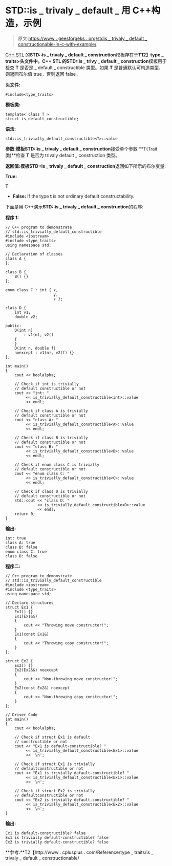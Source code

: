 # STD::is _ trivaly _ default _ 用 C++构造，示例

> 原文:[https://www . geesforgeks . org/stdis _ trivaly _ default _ constructionable-in-c-with-example/](https://www.geeksforgeeks.org/stdis_trivially_default_constructible-in-c-with-example/)

[C++ STL](https://www.geeksforgeeks.org/the-c-standard-template-library-stl/) 的**STD::is _ trivaly _ default _ construction**模板存在于**T12】type _ traits>**头文件中。C++ STL 的**STD::is _ trivy _ default _ construction**模板用于检查 **T** 是否是 _ default _ constructible 类型。如果 **T** 是普通默认可构造类型，则返回布尔值 true，否则返回 false。

**头文件:**

```
#include<type_traits>

```

**模板类:**

```
template< class T >
struct is_default_constructible;

```

**语法:**

```
std::is_trivially_default_constructible<T>::value

```

**参数:**模板**STD::is _ trivaly _ default _ construction**接受单个参数 **T(Trait 类)**检查 **T** 是否为 trivaly default _ construction 类型。

**返回值:**模板**STD::is _ trivaly _ default _ construction**返回如下所示的布尔变量:

**True:**

 **T** 

*   **False:** If the type **t** is not ordinary default constructability.

下面是用 C++演示**STD::is _ trivaly _ default _ construction**的程序:

**程序 1:**

```
// C++ program to demonstrate
// std::is_trivially_default_constructible
#include <iostream>
#include <type_traits>
using namespace std;

// Declaration of classes
class A {
};

class B {
    B() {}
};

enum class C : int { x,
                     y,
                     z };

class D {
    int v1;
    double v2;

public:
    D(int n)
        : v1(n), v2()
    {
    }
    D(int n, double f)
    noexcept : v1(n), v2(f) {}
};

int main()
{
    cout << boolalpha;

    // Check if int is trivially
    // default constructible or not
    cout << "int: "
         << is_trivially_default_constructible<int>::value
         << endl;

    // Check if class A is trivially
    // default constructible or not
    cout << "class A: "
         << is_trivially_default_constructible<A>::value
         << endl;

    // Check if class B is trivially
    // default constructible or not
    cout << "class B: "
         << is_trivially_default_constructible<B>::value
         << endl;

    // Check if enum class C is trivially
    // default constructible or not
    cout << "enum class C: "
         << is_trivially_default_constructible<C>::value
         << endl;

    // Check if class D is trivially
    // default constructible or not
    std::cout << "class D: "
              << is_trivially_default_constructible<D>::value
              << endl;
    return 0;
}
```

**输出:**

```
int: true
class A: true
class B: false
enum class C: true
class D: false

```

**程序二:**

```
// C++ program to demonstrate
// std::is_trivially_default_constructible
#include <iostream>
#include <type_traits>
using namespace std;

// Declare structures
struct Ex1 {
    Ex1() {}
    Ex1(Ex1&&)
    {
        cout << "Throwing move constructor!";
    }
    Ex1(const Ex1&)
    {
        cout << "Throwing copy constructor!";
    }
};

struct Ex2 {
    Ex2() {}
    Ex2(Ex2&&) noexcept
    {
        cout << "Non-throwing move constructor!";
    }
    Ex2(const Ex2&) noexcept
    {
        cout << "Non-throwing copy constructor!";
    }
};

// Driver Code
int main()
{
    cout << boolalpha;

    // Check if struct Ex1 is default
    // constructible or not
    cout << "Ex1 is default-constructible? "
         << is_trivially_default_constructible<Ex1>::value
         << '\n';

    // Check if struct Ex1 is trivially
    // defaultconstructible or not
    cout << "Ex1 is trivially default-constructible? "
         << is_trivially_default_constructible<Ex1>::value
         << '\n';

    // Check if struct Ex2 is trivially
    // defaultconstructible or not
    cout << "Ex2 is trivially default-constructible? "
         << is_trivially_default_constructible<Ex2>::value
         << '\n';
}
```

**输出:**

```
Ex1 is default-constructible? false
Ex1 is trivially default-constructible? false
Ex2 is trivially default-constructible? false

```

**参考:**T2【http://www . cplusplus . com/Reference/type _ traits/is _ trivaly _ default _ constructionable/